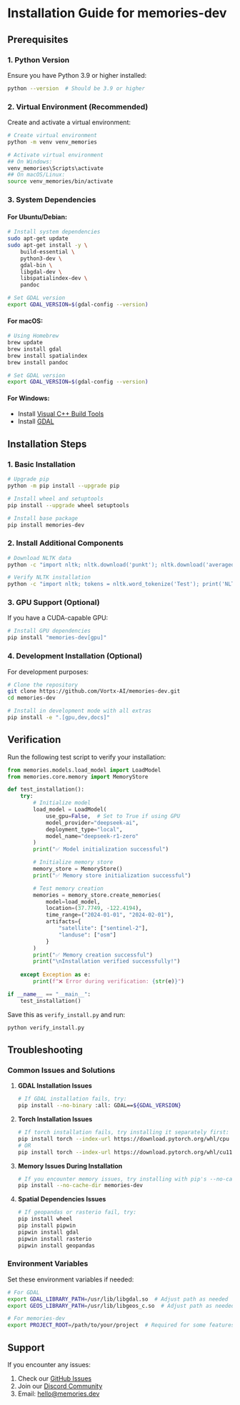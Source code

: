 # Installation Guide for memories-dev

## Prerequisites

### 1. Python Version
Ensure you have Python 3.9 or higher installed:
```bash
python --version  # Should be 3.9 or higher
```

### 2. Virtual Environment (Recommended)
Create and activate a virtual environment:

```bash
# Create virtual environment
python -m venv venv_memories

# Activate virtual environment
## On Windows:
venv_memories\Scripts\activate
## On macOS/Linux:
source venv_memories/bin/activate
```

### 3. System Dependencies

#### For Ubuntu/Debian:
```bash
# Install system dependencies
sudo apt-get update
sudo apt-get install -y \
    build-essential \
    python3-dev \
    gdal-bin \
    libgdal-dev \
    libspatialindex-dev \
    pandoc

# Set GDAL version
export GDAL_VERSION=$(gdal-config --version)
```

#### For macOS:
```bash
# Using Homebrew
brew update
brew install gdal
brew install spatialindex
brew install pandoc

# Set GDAL version
export GDAL_VERSION=$(gdal-config --version)
```

#### For Windows:
- Install [Visual C++ Build Tools](https://visualstudio.microsoft.com/visual-cpp-build-tools/)
- Install [GDAL](https://www.gisinternals.com/release.php)

## Installation Steps

### 1. Basic Installation

```bash
# Upgrade pip
python -m pip install --upgrade pip

# Install wheel and setuptools
pip install --upgrade wheel setuptools

# Install base package
pip install memories-dev
```

### 2. Install Additional Components

```bash
# Download NLTK data
python -c "import nltk; nltk.download('punkt'); nltk.download('averaged_perceptron_tagger'); nltk.download('maxent_ne_chunker'); nltk.download('words')"

# Verify NLTK installation
python -c "import nltk; tokens = nltk.word_tokenize('Test'); print('NLTK installation successful!')"
```

### 3. GPU Support (Optional)
If you have a CUDA-capable GPU:

```bash
# Install GPU dependencies
pip install "memories-dev[gpu]"
```

### 4. Development Installation (Optional)
For development purposes:

```bash
# Clone the repository
git clone https://github.com/Vortx-AI/memories-dev.git
cd memories-dev

# Install in development mode with all extras
pip install -e ".[gpu,dev,docs]"
```

## Verification

Run the following test script to verify your installation:

```python
from memories.models.load_model import LoadModel
from memories.core.memory import MemoryStore

def test_installation():
    try:
        # Initialize model
        load_model = LoadModel(
            use_gpu=False,  # Set to True if using GPU
            model_provider="deepseek-ai",
            deployment_type="local",
            model_name="deepseek-r1-zero"
        )
        print("✅ Model initialization successful")

        # Initialize memory store
        memory_store = MemoryStore()
        print("✅ Memory store initialization successful")

        # Test memory creation
        memories = memory_store.create_memories(
            model=load_model,
            location=(37.7749, -122.4194),
            time_range=("2024-01-01", "2024-02-01"),
            artifacts={
                "satellite": ["sentinel-2"],
                "landuse": ["osm"]
            }
        )
        print("✅ Memory creation successful")
        print("\nInstallation verified successfully!")
        
    except Exception as e:
        print(f"❌ Error during verification: {str(e)}")

if __name__ == "__main__":
    test_installation()
```

Save this as `verify_install.py` and run:
```bash
python verify_install.py
```

## Troubleshooting

### Common Issues and Solutions

1. **GDAL Installation Issues**
   ```bash
   # If GDAL installation fails, try:
   pip install --no-binary :all: GDAL==${GDAL_VERSION}
   ```

2. **Torch Installation Issues**
   ```bash
   # If torch installation fails, try installing it separately first:
   pip install torch --index-url https://download.pytorch.org/whl/cpu  # For CPU
   # OR
   pip install torch --index-url https://download.pytorch.org/whl/cu118  # For CUDA 11.8
   ```

3. **Memory Issues During Installation**
   ```bash
   # If you encounter memory issues, try installing with pip's --no-cache option:
   pip install --no-cache-dir memories-dev
   ```

4. **Spatial Dependencies Issues**
   ```bash
   # If geopandas or rasterio fail, try:
   pip install wheel
   pip install pipwin
   pipwin install gdal
   pipwin install rasterio
   pipwin install geopandas
   ```

### Environment Variables

Set these environment variables if needed:
```bash
# For GDAL
export GDAL_LIBRARY_PATH=/usr/lib/libgdal.so  # Adjust path as needed
export GEOS_LIBRARY_PATH=/usr/lib/libgeos_c.so  # Adjust path as needed

# For memories-dev
export PROJECT_ROOT=/path/to/your/project  # Required for some features
```

## Support

If you encounter any issues:
1. Check our [GitHub Issues](https://github.com/Vortx-AI/memories-dev/issues)
2. Join our [Discord Community](https://discord.gg/7qAFEekp)
3. Email: hello@memories.dev 